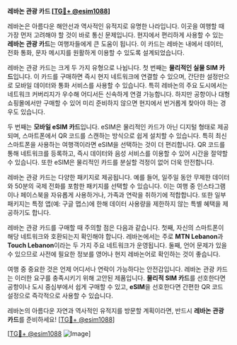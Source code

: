 **레바논 관광 카드 [[TG💪+ @esim1088](https://t.me/s/esim1088)]**

레바논은 아름다운 해안선과 역사적인 유적지로 유명한 나라입니다. 이곳을 여행할 때 가장 먼저 고려해야 할 것이 바로 통신 문제입니다. 현지에서 편리하게 사용할 수 있는 **레바논 관광 카드**는 여행자들에게 큰 도움이 됩니다. 이 카드는 레바논 내에서 데이터, 전화 통화, 문자 메시지를 원활하게 이용할 수 있도록 설계되었습니다.

레바논 관광 카드는 크게 두 가지 유형으로 나뉩니다. 첫 번째는 **물리적인 실물 SIM 카드**입니다. 이 카드를 구매하면 즉시 현지 네트워크에 연결할 수 있으며, 간단한 설정만으로 모바일 데이터와 통화 서비스를 사용할 수 있습니다. 특히 레바논의 주요 도시에서는 네트워크 커버리지가 우수해 어디서든 신속하게 연결 가능합니다. 하지만 공항이나 대형 쇼핑몰에서만 구매할 수 있어 미리 준비하지 않으면 현지에서 번거롭게 찾아야 하는 경우도 있습니다.

두 번째는 **모바일 eSIM 카드**입니다. eSIM은 물리적인 카드가 아닌 디지털 형태로 제공되며, 스마트폰에서 QR 코드를 스캔하는 방식으로 쉽게 설치할 수 있습니다. 특히 최신 스마트폰을 사용하는 여행객이라면 eSIM을 선택하는 것이 더 편리합니다. QR 코드를 통해 네트워크를 등록하고, 즉시 데이터와 음성 서비스를 이용할 수 있어 시간을 절약할 수 있습니다. 또한 eSIM은 물리적인 카드를 분실할 걱정이 없어 더욱 안전합니다.

레바논 관광 카드는 다양한 패키지로 제공됩니다. 예를 들어, 일주일 동안 무제한 데이터와 50분의 국제 전화를 포함한 패키지를 선택할 수 있습니다. 이는 여행 중 인스타그램이나 페이스북을 자유롭게 사용하거나, 가족과 연락을 취하기에 적합합니다. 또한 일부 패키지는 특정 앱(예: 구글 맵스)에 한해 데이터 사용량을 제한하지 않는 특별 혜택을 제공하기도 합니다.

레바논 관광 카드를 구매할 때 주의할 점은 다음과 같습니다. 첫째, 자신의 스마트폰이 해당 네트워크와 호환되는지 확인해야 합니다. 레바논에서는 주로 **MTN Lebanon**과 **Touch Lebanon**이라는 두 가지 주요 네트워크가 운영됩니다. 둘째, 언어 문제가 있을 수 있으므로 사전에 필요한 정보를 영어나 현지 레바논어로 확인하는 것이 좋습니다.

여행 중 중요한 것은 언제 어디서나 연락이 가능하다는 안전감입니다. 레바논 관광 카드는 이러한 요구를 충족시키기 위해 고안된 제품입니다. **물리적 SIM 카드**를 선호한다면 공항이나 도시 중심부에서 쉽게 구매할 수 있고, **eSIM**을 선호한다면 간편한 QR 코드 설정으로 즉각적으로 사용할 수 있습니다.

레바논의 아름다운 자연과 역사적인 유적지를 방문할 계획이라면, 반드시 **레바논 관광 카드**를 준비하세요! [[TG💪+ @esim1088](https://t.me/s/esim1088)]

[[TG💪+ @esim1088](https://t.me/s/esim1088) ![Image](https://i.postimg.cc/Y0z9fWf4/image.png)]